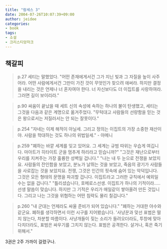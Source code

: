 ```yaml
---
title: "람세스 3"
date: 2004-07-26T10:07:39+09:00
author: jeidee
categories:
- book
tags:
- 소설
- 크리스티앙자크
---
```


## 책갈피

>p.27
세티는 말했었다. "어떤 존재에게서건 그가 지닌 빛과 그 자질을 높이 사주어라. 어떤 사람에게서건 그만이 가진 것이 무엇인가 찾으려 애써라. 하지만 결정을 내리는 것은 언제나 너 혼자여야 한다. 너 자신보다도 더 이집트를 사랑하여라. 그러면 길이 보이리라."

>p.90
싸움이 끝났을 때 세트 신의 속성에 속하는 하나의 불이 탄생했고, 세티는 그것을 다음과 같은 계명으로 옮겨주었다. "무턱대고 사람들의 선량함을 믿는 것은 왕으로서는 저질러서는 안 되는 잘못이다."

>p.254
"자네는 이제 해적이 아닐세. 그리고 정의는 이집트의 가장 소중한 재산이야. 사람을 학대하는 것도 하나의 위법일세." - 아메니

>p.259
"폐하는 바깥 세계를 잊고 있어요. 그 세계는 규범 따위는 우습게 여깁니다. 마아트가 히타이트 군을 멈추게 하리라고 믿습니까?"
"그것은 재난으로부터 우리를 지켜주는 가장 훌륭한 성벽일 겁니다."
"나는 내 두 눈으로 전쟁을 보았지요. 사람들의 잔인함을 보았고, 분노가 날뛰는 것을 보았고, 죽음의 광기가 사람들을 사로잡는 것을 보았지요. 전쟁, 그것은 인간의 핏속에 숨어 있는 악덕입니다. 그것은 모든 형태의 문명을 파괴할 겁니다. 이집트라고 그러한 규칙에서 예외일 수는 없을 겁니다."
"틀리셨습니다, 호메로스선생. 이집트가 하나의 기적이라..... 선생 말씀이 맞습니다. 하지만 그 기적은 우리가 매일같이 쌓아올려 만든 것입니다. 그리고 나는 그것을 위협하는 어떤 침략도 물리 칠겁니다."

>p.260
"내 군대는 언제라도 싸울 준비가 되어 있습니다."
"폐하는 거대한 야수와 같군요. 폐하를 생각하면서 이런 시구를 지어봤습니다. '사냥꾼과 맞선 표범은 떨지 않는다, 차분할 따름이다. 사냥개들이 짖는 소리가 들려오더라도, 투창에 맞아 다치더라도, 표범은 싸우기를 그치지 않는다. 표범은 공격한다. 살거나, 혹은 죽기 위해서."

3권은 2주 가까이 걸렸구나.